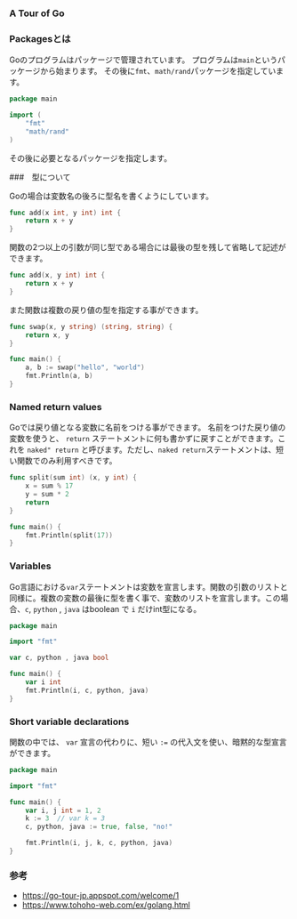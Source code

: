 ###  A Tour of Go

### Packagesとは

Goのプログラムはパッケージで管理されています。
プログラムは`main`というパッケージから始まります。
その後に`fmt`、`math/rand`パッケージを指定しています。

```go
package main

import (
    "fmt"
    "math/rand"
)
```

その後に必要となるパッケージを指定します。

###　型について

Goの場合は変数名の後ろに型名を書くようにしています。

```go
func add(x int, y int) int {
	return x + y
}
```

関数の2つ以上の引数が同じ型である場合には最後の型を残して省略して記述ができます。

```go
func add(x, y int) int {
	return x + y
}
```

また関数は複数の戻り値の型を指定する事ができます。

```go
func swap(x, y string) (string, string) {
	return x, y
}

func main() {
	a, b := swap("hello", "world")
	fmt.Println(a, b)
}
```

### Named return values

Goでは戻り値となる変数に名前をつける事ができます。
名前をつけた戻り値の変数を使うと、 `return` ステートメントに何も書かずに戻すことができます。これを `naked" return` と呼びます。ただし、`naked return`ステートメントは、短い関数でのみ利用すべきです。

```go
func split(sum int) (x, y int) {
	x = sum % 17
	y = sum * 2
	return
}

func main() {
	fmt.Println(split(17))
}
```

### Variables

Go言語における`var`ステートメントは変数を宣言します。関数の引数のリストと同様に。複数の変数の最後に型を書く事で、変数のリストを宣言します。この場合、`c`, `python` , `java` はboolean で `i` だけint型になる。

```go
package main

import "fmt"

var c, python , java bool

func main() {
	var i int
	fmt.Println(i, c, python, java)
}
```

### Short variable declarations

関数の中では、 `var` 宣言の代わりに、短い `:=` の代入文を使い、暗黙的な型宣言ができます。

```go
package main

import "fmt"

func main() {
	var i, j int = 1, 2
	k := 3  // var k = 3
	c, python, java := true, false, "no!"

	fmt.Println(i, j, k, c, python, java)
}
```

### 参考

- https://go-tour-jp.appspot.com/welcome/1
- https://www.tohoho-web.com/ex/golang.html
